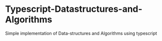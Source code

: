 # Typescript-Datastructures-and-Algorithms
Simple implementation of Data-structures and Algorithms using typescript
